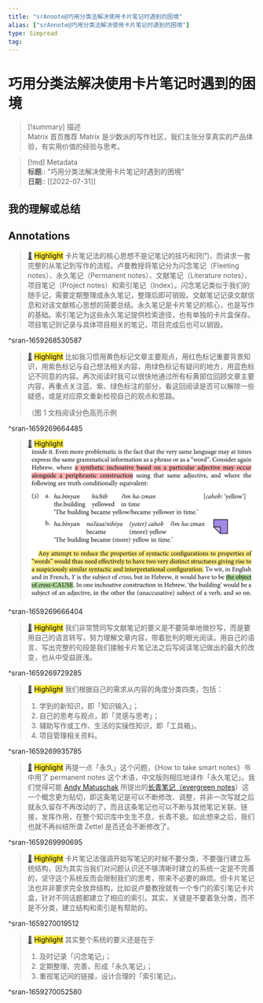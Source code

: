 ```yaml
---
title: "srAnnote@巧用分类法解决使用卡片笔记时遇到的困境"
alias: ["srAnnote@巧用分类法解决使用卡片笔记时遇到的困境"]
type: Simpread
tag: 
---
```


# 巧用分类法解决使用卡片笔记时遇到的困境

> [!summary] 描述  
> Matrix 首页推荐 Matrix 是少数派的写作社区，我们主张分享真实的产品体验，有实用价值的经验与思考。

> [!md] Metadata  
> **标题**:: "巧用分类法解决使用卡片笔记时遇到的困境"  
> **日期**:: [[2022-07-31]]  

## 我的理解或总结

## Annotations

> [📌](<http://localhost:7026/reading/17#id=1659268530587>) <mark style="background-color: #ffeb3b">Highlight</mark> 
> 卡片笔记法的核心思想不是记笔记的技巧和窍门，而讲求一套完整的从笔记到写作的流程。卢曼教授将笔记分为闪念笔记（Fleeting notes）、永久笔记（Permanent notes）、文献笔记（Literature notes）、项目笔记（Project notes）和索引笔记（Index）。闪念笔记类似于我们的随手记，需要定期整理成永久笔记，整理后即可销毁。文献笔记记录文献信息和对该文献核心思想的简要总结。永久笔记是卡片笔记的核心，也是写作的基础。索引笔记为这些永久笔记提供检索途径，也有单独的卡片盒保存。项目笔记则记录与具体项目相关的笔记，项目完成后也可以销毁。

^sran-1659268530587


> [📌](<http://localhost:7026/reading/17#id=1659269664485>) <mark style="background-color: #ffeb3b">Highlight</mark> 
> 比如我习惯用黄色标记文章主要观点，用红色标记重要背景知识，用紫色标记与自己想法相关内容，用绿色标记有疑问的地方，用蓝色标记不同意的内容。再次阅读时我可以很快地通过所有标黄部位回顾文章主要内容，再重点关注蓝、紫、绿色标注的部分，看这回阅读是否可以解除一些疑惑，或是对应原文重新检视自己的观点和思路。
> 
> （图 1 文档阅读分色高亮示例

^sran-1659269664485


> [📌](<http://localhost:7026/reading/17#id=1659269666404>) <mark style="background-color: #ffeb3b">Highlight</mark> 
> ![](Extras/Media/cc4c5b88d49d8fa280cdcc4c34119c85.png)

^sran-1659269666404


> [📌](<http://localhost:7026/reading/17#id=1659269729285>) <mark style="background-color: #ffeb3b">Highlight</mark> 
> 我们非常赞同写文献笔记的要义是不要简单地做抄写，而是要用自己的语言转写，努力理解文章内容，带着批判的眼光阅读。用自己的语言、写出完整的句段是我们接触卡片笔记法之后写阅读笔记做出的最大的改变，也从中受益匪浅。

^sran-1659269729285


> [📌](<http://localhost:7026/reading/17#id=1659269935785>) <mark style="background-color: #ffeb3b">Highlight</mark> 
> 我们根据自己的需求从内容的角度分类四类，包括：
> 
> 1.  学到的新知识，即「知识输入」；
> 2.  自己的思考与观点，即「灵感与思考」；
> 3.  辅助写作或工作、生活的实操性知识，即「工具箱」。
> 4.  项目管理相关资料。

^sran-1659269935785


> [📌](<http://localhost:7026/reading/17#id=1659269990695>) <mark style="background-color: #ffeb3b">Highlight</mark> 
> 再提一点「永久」这个问题，《How to take smart notes》书中用了 permanent notes 这个术语，中文版则相应地译作「永久笔记」。我们觉得可能 [Andy Matuschak](https://andymatuschak.org/) 所提出的[长青笔记（evergreen notes](https://notes.andymatuschak.org/Evergreen_notes)）这一个概念更为贴切，即这条笔记是可以不断修改、调整，并非一次写就之后就永久留存不再改动的了，而且这条笔记也可以不断与其他笔记关联、链接，发挥作用，在整个知识库中生生不息，长青不衰。如此想来之后，我们也就不再纠结所谓 Zettel 是否还会不断修改了。

^sran-1659269990695


> [📌](<http://localhost:7026/reading/17#id=1659270019512>) <mark style="background-color: #ffeb3b">Highlight</mark> 
> 卡片笔记法强调开始写笔记的时候不要分类，不要强行建立系统结构，因为其实当我们对问题认识还不够清晰时建立的系统一定是不完善的，坚守这个系统反而会限制我们的思考，带来不必要的麻烦。但卡片笔记法也并非要求完全放弃结构，比如说卢曼教授就有一个专门的索引笔记卡片盒，针对不同话题都建立了相应的索引。其实，关键是不要着急分类，而不是不分类，建立结构和索引是有帮助的。

^sran-1659270019512


> [📌](<http://localhost:7026/reading/17#id=1659270052580>) <mark style="background-color: #ffeb3b">Highlight</mark> 
> 其实整个系统的要义还是在于
> 
> 1.  及时记录「闪念笔记」；
> 2.  定期整理、完善，形成「永久笔记」；
> 3.  重视笔记间的链接，设计合理的「索引笔记」。

^sran-1659270052580




